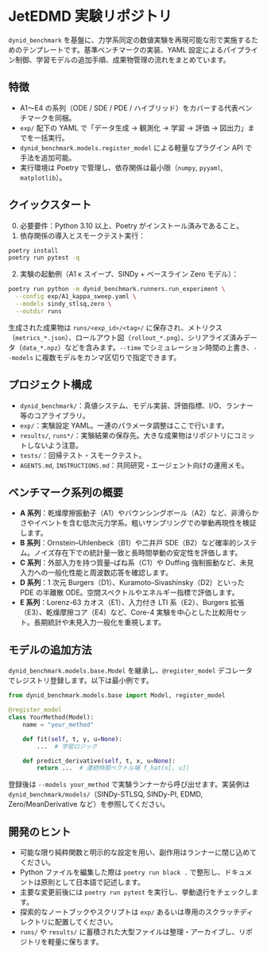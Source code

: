 # JetEDMD 実験リポジトリ

`dynid_benchmark` を基盤に、力学系同定の数値実験を再現可能な形で実施するためのテンプレートです。基準ベンチマークの実装、YAML 設定によるパイプライン制御、学習モデルの追加手順、成果物管理の流れをまとめています。

## 特徴
- A1〜E4 の系列（ODE / SDE / PDE / ハイブリッド）をカバーする代表ベンチマークを同梱。
- `exp/` 配下の YAML で「データ生成 → 観測化 → 学習 → 評価 → 図出力」までを一括実行。
- `dynid_benchmark.models.register_model` による軽量なプラグイン API で手法を追加可能。
- 実行環境は Poetry で管理し、依存関係は最小限（`numpy`, `pyyaml`, `matplotlib`）。

## クイックスタート
0. 必要要件：Python 3.10 以上、Poetry がインストール済みであること。
1. 依存関係の導入とスモークテスト実行：

```bash
poetry install
poetry run pytest -q
```

2. 実験の起動例（A1 κ スイープ、SINDy + ベースライン Zero モデル）：

```bash
poetry run python -m dynid_benchmark.runners.run_experiment \
  --config exp/A1_kappa_sweep.yaml \
  --models sindy_stlsq,zero \
  --outdir runs
```

生成された成果物は `runs/<exp_id>/<tag>/` に保存され、メトリクス（`metrics_*.json`）、ロールアウト図（`rollout_*.png`）、シリアライズ済みデータ（`data_*.npz`）などを含みます。`--time` でシミュレーション時間の上書き、`--models` に複数モデルをカンマ区切りで指定できます。

## プロジェクト構成
- `dynid_benchmark/`：真値システム、モデル実装、評価指標、I/O、ランナー等のコアライブラリ。
- `exp/`：実験設定 YAML。一連のパラメータ調整はここで行います。
- `results/`, `runs*/`：実験結果の保存先。大きな成果物はリポジトリにコミットしないよう注意。
- `tests/`：回帰テスト・スモークテスト。
- `AGENTS.md`, `INSTRUCTIONS.md`：共同研究・エージェント向けの運用メモ。

## ベンチマーク系列の概要
- **A 系列**：乾燥摩擦振動子（A1）やバウンシングボール（A2）など、非滑らかさやイベントを含む低次元力学系。粗いサンプリングでの挙動再現性を検証します。
- **B 系列**：Ornstein–Uhlenbeck（B1）や二井戸 SDE（B2）など確率的システム。ノイズ存在下での統計量一致と長時間挙動の安定性を評価します。
- **C 系列**：外部入力を持つ質量–ばね系（C1）や Duffing 強制振動など、未見入力への一般化性能と周波数応答を確認します。
- **D 系列**：1 次元 Burgers（D1）、Kuramoto–Sivashinsky（D2）といった PDE の半離散 ODE。空間スペクトルやエネルギー指標で評価します。
- **E 系列**：Lorenz-63 カオス（E1）、入力付き LTI 系（E2）、Burgers 拡張（E3）、乾燥摩擦コア（E4）など、Core-4 実験を中心とした比較用セット。長期統計や未見入力一般化を重視します。

## モデルの追加方法

`dynid_benchmark.models.base.Model` を継承し、`@register_model` デコレータでレジストリ登録します。以下は最小例です。

```python
from dynid_benchmark.models.base import Model, register_model

@register_model
class YourMethod(Model):
    name = "your_method"

    def fit(self, t, y, u=None):
        ...  # 学習ロジック

    def predict_derivative(self, t, x, u=None):
        return ...  # 連続時間ベクトル場 f_hat(x[, u])
```

登録後は `--models your_method` で実験ランナーから呼び出せます。実装例は `dynid_benchmark/models/`（SINDy-STLSQ, SINDy-PI, EDMD, Zero/MeanDerivative など）を参照してください。

## 開発のヒント
- 可能な限り純粋関数と明示的な設定を用い、副作用はランナーに閉じ込めてください。
- Python ファイルを編集した際は `poetry run black .` で整形し、ドキュメントは原則として日本語で記述します。
- 主要な変更前後には `poetry run pytest` を実行し、挙動退行をチェックします。
- 探索的なノートブックやスクリプトは `exp/` あるいは専用のスクラッチディレクトリに配置してください。
- `runs/` や `results/` に蓄積された大型ファイルは整理・アーカイブし、リポジトリを軽量に保ちます。
